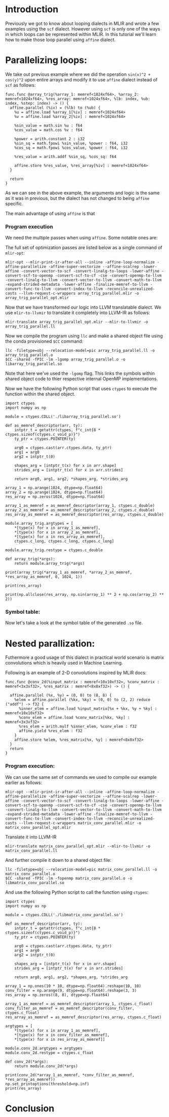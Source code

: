 # Introduction

Previously we got to know about looping dialects in MLIR and wrote a few examples using the `scf` dialect. However using `scf` is only one of the ways in which loops can be represented within MLIR. In this tutorial we'll learn how to make those loop parallel using `affine` dialect. 

# Parallelizing loops:

We take out previous example where we did the operation `sin(x)^2 + cos(y)^2` upon entire arrays and modify it to use `affine` dialect instead of `scf` as follows:

```
func.func @array_trig(%array_1: memref<1024xf64>, %array_2: memref<1024xf64>, %res_array: memref<1024xf64>, %lb: index, %ub: index, %step: index) -> () {
  affine.parallel (%iv) = (%lb) to (%ub) {
    %u = affine.load %array_1[%iv] : memref<1024xf64>
    %v = affine.load %array_2[%iv] : memref<1024xf64>

    %sin_value = math.sin %u : f64
    %cos_value = math.cos %v : f64

    %power = arith.constant 2 : i32
    %sin_sq = math.fpowi %sin_value, %power : f64, i32
    %cos_sq = math.fpowi %cos_value, %power : f64, i32

    %res_value = arith.addf %sin_sq, %cos_sq: f64

    affine.store %res_value, %res_array[%iv] : memref<1024xf64>
  }

  return
}
```

As we can see in the above example, the arguments and logic is the same as it was in previous, but the dialect has not changed to being `affine` specific. 

The main advantage of using `affine` is that 


### Program execution

We need the multiple passes when using `affine`. Some notable ones are:

The full set of optimization passes are listed below as a single command of `mlir-opt`:

```
mlir-opt --mlir-print-ir-after-all --inline -affine-loop-normalize -affine-parallelize -affine-super-vectorize --affine-scalrep -lower-affine -convert-vector-to-scf -convert-linalg-to-loops -lower-affine -convert-scf-to-openmp -convert-scf-to-cf -cse -convert-openmp-to-llvm -convert-linalg-to-llvm -convert-vector-to-llvm -convert-math-to-llvm -expand-strided-metadata -lower-affine -finalize-memref-to-llvm -convert-func-to-llvm -convert-index-to-llvm -reconcile-unrealized-casts --llvm-request-c-wrappers array_trig_parallel.mlir -o array_trig_parallel_opt.mlir
```

Now that we have transformed our logic into LLVM translatable dialect. We use `mlir-to-llvmir` to translate it completely into LLVM-IR as follows:

```
mlir-translate array_trig_parallel_opt.mlir --mlir-to-llvmir -o array_trig_parallel.ll
```

Now we compile the program using `llc` and make a shared object file using the conda provisioned `$CC` command:

```
llc -filetype=obj --relocation-model=pic array_trig_parallel.ll -o array_trig_parallel.o
$CC -shared -fPIC -lm -lgomp array_trig_parallel.o -o libarray_trig_parallel.so
```

Note that here we've used the `-lgomp` flag. This links the symbols within shared object code to thier respective internal OpenMP implementations.

Now we have the following Python script that uses `ctypes` to execute the function within the shared object.

```
import ctypes
import numpy as np

module = ctypes.CDLL('./libarray_trig_parallel.so')

def as_memref_descriptor(arr, ty):
    intptr_t = getattr(ctypes, f"c_int{8 * ctypes.sizeof(ctypes.c_void_p)}")
    ty_ptr = ctypes.POINTER(ty)

    arg0 = ctypes.cast(arr.ctypes.data, ty_ptr)
    arg1 = arg0
    arg2 = intptr_t(0)

    shapes_arg = [intptr_t(x) for x in arr.shape]
    strides_arg = [intptr_t(x) for x in arr.strides]

    return arg0, arg1, arg2, *shapes_arg, *strides_arg

array_1 = np.arange(1024, dtype=np.float64)
array_2 = np.arange(1024, dtype=np.float64)
res_array = np.zeros(1024, dtype=np.float64)

array_1_as_memref = as_memref_descriptor(array_1, ctypes.c_double)
array_2_as_memref = as_memref_descriptor(array_2, ctypes.c_double)
res_array_as_memref = as_memref_descriptor(res_array, ctypes.c_double)

module.array_trig.argtypes = [
    *[type(x) for x in array_1_as_memref], 
    *[type(x) for x in array_2_as_memref], 
    *[type(x) for x in res_array_as_memref], 
    ctypes.c_long, ctypes.c_long, ctypes.c_long]

module.array_trig.restype = ctypes.c_double

def array_trig(*args):
    return module.array_trig(*args)

print(array_trig(*array_1_as_memref, *array_2_as_memref, *res_array_as_memref, 0, 1024, 1))

print(res_array)

print(np.allclose(res_array, np.sin(array_1) ** 2 + np.cos(array_2) ** 2))

```

### Symbol table:

Now let's take a look at the symbol table of the generated `.so` file.


# Nested parallization:

Futhermore a good usage of this dialect in practical world scenario is matrix convolutions which is heavily used in Machine Learning.

Following is an example of 2-D convolutions inspired by MLIR docs:

```
func.func @conv_2d(%input_matrix : memref<10x10xf32>, %conv_matrix : memref<3x3xf32>, %res_matrix : memref<8x8xf32>) -> () {

  affine.parallel (%x, %y) = (0, 0) to (8, 8) {
    %elem = affine.parallel (%kx, %ky) = (0, 0) to (2, 2) reduce ("addf") -> f32 {
      %inner_elem = affine.load %input_matrix[%x + %kx, %y + %ky] : memref<10x10xf32>
      %conv_elem = affine.load %conv_matrix[%kx, %ky] : memref<3x3xf32>
      %res_elem = arith.mulf %inner_elem, %conv_elem : f32
      affine.yield %res_elem : f32
    }
    affine.store %elem, %res_matrix[%x, %y] : memref<8x8xf32>
  }
  return
}

```

### Program execution:

We can use the same set of commands we used to compile our example earlier as follows:

```
mlir-opt --mlir-print-ir-after-all --inline -affine-loop-normalize -affine-parallelize -affine-super-vectorize --affine-scalrep -lower-affine -convert-vector-to-scf -convert-linalg-to-loops -lower-affine -convert-scf-to-openmp -convert-scf-to-cf -cse -convert-openmp-to-llvm -convert-linalg-to-llvm -convert-vector-to-llvm -convert-math-to-llvm -expand-strided-metadata -lower-affine -finalize-memref-to-llvm -convert-func-to-llvm -convert-index-to-llvm -reconcile-unrealized-casts --llvm-request-c-wrappers matrix_conv_parallel.mlir -o matrix_conv_parallel_opt.mlir
```

Translate it into LLVM-IR

```
mlir-translate matrix_conv_parallel_opt.mlir --mlir-to-llvmir -o matrix_conv_parallel.ll
```

And further compile it down to a shared object file:

```
llc -filetype=obj --relocation-model=pic matrix_conv_parallel.ll -o matrix_conv_parallel.o
$CC -shared -fPIC -lm -fopenmp matrix_conv_parallel.o -o libmatrix_conv_parallel.so
```

And use the following Python script to call the function using `ctypes`:

```
import ctypes
import numpy as np

module = ctypes.CDLL('./libmatrix_conv_parallel.so')

def as_memref_descriptor(arr, ty):
    intptr_t = getattr(ctypes, f"c_int{8 * ctypes.sizeof(ctypes.c_void_p)}")
    ty_ptr = ctypes.POINTER(ty)

    arg0 = ctypes.cast(arr.ctypes.data, ty_ptr)
    arg1 = arg0
    arg2 = intptr_t(0)

    shapes_arg = [intptr_t(x) for x in arr.shape]
    strides_arg = [intptr_t(x) for x in arr.strides]

    return arg0, arg1, arg2, *shapes_arg, *strides_arg

array_1 = np.ones(10 * 10, dtype=np.float64).reshape(10, 10)
conv_filter = np.arange(9, dtype=np.float64).reshape(3, 3)
res_array = np.zeros((8, 8), dtype=np.float64)

array_1_as_memref = as_memref_descriptor(array_1, ctypes.c_float)
conv_filter_as_memref = as_memref_descriptor(conv_filter, ctypes.c_float)
res_array_as_memref = as_memref_descriptor(res_array, ctypes.c_float)

argtypes = [
    *[type(x) for x in array_1_as_memref], 
    *[type(x) for x in conv_filter_as_memref], 
    *[type(x) for x in res_array_as_memref]]

module.conv_2d.argtypes = argtypes
module.conv_2d.restype = ctypes.c_float

def conv_2d(*args):
    return module.conv_2d(*args)

print(conv_2d(*array_1_as_memref, *conv_filter_as_memref, *res_array_as_memref))
np.set_printoptions(threshold=np.inf)
print(res_array)
```

# Conclusion

